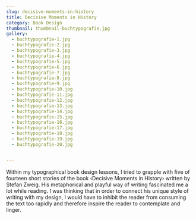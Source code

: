 ```yaml
---
slug: decisive-moments-in-history
title: Decisive Moments in History
category: Book Design
thumbnail: thumbnail-buchtypografie.jpg
gallery:
  - buchtypografie-1.jpg
  - buchtypografie-2.jpg
  - buchtypografie-3.jpg
  - buchtypografie-4.jpg
  - buchtypografie-5.jpg
  - buchtypografie-6.jpg
  - buchtypografie-7.jpg
  - buchtypografie-8.jpg
  - buchtypografie-9.jpg
  - buchtypografie-10.jpg
  - buchtypografie-11.jpg
  - buchtypografie-12.jpg
  - buchtypografie-13.jpg
  - buchtypografie-14.jpg
  - buchtypografie-15.jpg
  - buchtypografie-16.jpg
  - buchtypografie-17.jpg
  - buchtypografie-18.jpg
  - buchtypografie-19.jpg
  - buchtypografie-20.jpg


---
```

Within my typographical book design lessons, I tried to grapple with five of fourteen short stories of the book ‹Decisive Moments in History› written by Stefan Zweig. His metaphorical and playful way of writing fascinated me a lot while reading. I was thinking that in order to connect his unique style of writing with my design, I would have to inhibit the reader from consuming the text too rapidly and therefore inspire the reader to contemplate and linger.